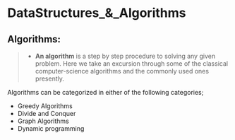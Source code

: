 # DataStructures_&_Algorithms
## Algorithms:

> * **An algorithm** is a step by step procedure to solving any given problem.
Here we take an excursion through some of the classical computer-science algorithms and the commonly used ones presently.

Algorithms can be categorized in either of the following categories;
  * Greedy Algorithms
  * Divide and Conquer
  * Graph Algorithms
  * Dynamic programming
